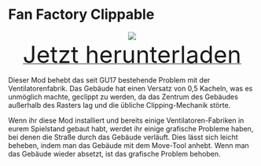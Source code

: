 # Fan Factory Clippable

<div align=center><img src="_media/Anno1800/mod_banners/smallmodscollection/banner12.png"/></div>

<div align=center><a href="https://g-4169.modapi.io/v1/games/4169/mods/3227780/files/4129767/download"> <font size="40">Jetzt herunterladen</font></a></div>

Dieser Mod behebt das seit GU17 bestehende Problem mit der Ventilatorenfabrik. Das Gebäude hat einen Versatz von 0,5 Kacheln, was es unmöglich machte, geclippt zu werden, da das Zentrum des Gebäudes außerhalb des Rasters lag und die übliche Clipping-Mechanik störte.

Wenn ihr diese Mod installiert und bereits einige Ventilatoren-Fabriken in eurem Spielstand gebaut habt, werdet ihr einige grafische Probleme haben, bei denen die Straße durch das Gebäude verläuft. Dies lässt sich leicht beheben, indem man das Gebäude mit dem Move-Tool anhebt. Wenn man das Gebäude wieder absetzt, ist das grafische Problem behoben.